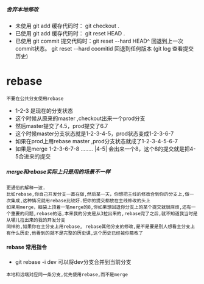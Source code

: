 ##### 舍弃本地修改
- 未使用 git add 缓存代码时： git checkout .
- 已使用 git add 缓存代码时： git reset HEAD .
- 已使用 git commit 提交代码时：git reset --hard HEAD^ 回退到上一次commit状态。 git reset --hard coomitid 回退到任何版本 (git log 查看提交历史)


# rebase
` 不要在公共分支使用rebase `
- 1-2-3 是现在的分支状态
- 这个时候从原来的master ,checkout出来一个prod分支
- 然后master提交了4.5，prod提交了6.7
- 这个时候master分支状态就是1-2-3-4-5，prod状态变成1-2-3-6-7
- 如果在prod上用rebase master ,prod分支状态就成了1-2-3-4-5-6-7
- 如果是merge
    1-2-3-6-7-8
    ........ |4-5|
    会出来一个8，这个8的提交就是把4-5合进来的提交

##### merge和rebase实际上只是用的场景不一样
    更通俗的解释一波.
    比如rebase,你自己开发分支一直在做,然后某一天，你想把主线的修改合到你的分支上,做一次集成,这种情况就用rebase比较好.把你的提交都放在主线修改的头上
    如果用merge，脑袋上顶着一笔merge的8,你如果想回退你分支上的某个提交就很麻烦,还有一个重要的问题,rebase的话,本来我的分支是从3拉出来的,rebase完了之后,就不知道我当时是从哪儿拉出来的我的开发分支
    同样的,如果你在主分支上用rebase, rebase其他分支的修改,是不是要是别人想看主分支上有什么历史,他看到的就不是完整的历史课,这个历史已经被你篡改了

#### rebase 常用指令
- git rebase -i dev 可以将dev分支合并到当前分支

` 本地和远端对应同一条分支,优先使用rebase,而不是merge `



